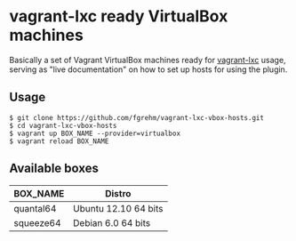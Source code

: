 # vagrant-lxc ready VirtualBox machines

Basically a set of Vagrant VirtualBox machines ready for [vagrant-lxc](https://github.com/fgrehm/vagrant-lxc)
usage, serving as "live documentation" on how to set up hosts for using the plugin.

## Usage

```
$ git clone https://github.com/fgrehm/vagrant-lxc-vbox-hosts.git
$ cd vagrant-lxc-vbox-hosts
$ vagrant up BOX_NAME --provider=virtualbox
$ vagrant reload BOX_NAME
```

## Available boxes

| BOX_NAME | Distro |
| -------- | ------ |
| quantal64 | Ubuntu 12.10 64 bits |
| squeeze64 | Debian 6.0 64 bits |
